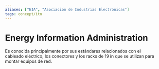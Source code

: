 ```yaml
---
aliases: ["EIA", "Asociación de Industrias Electrónicas"]
tags: concept/itn
---
```


# Energy Information Administration

Es conocida principalmente por sus estándares relacionados con el cableado eléctrico, los conectores y los racks de 19 in que se utilizan para montar equipos de red.
